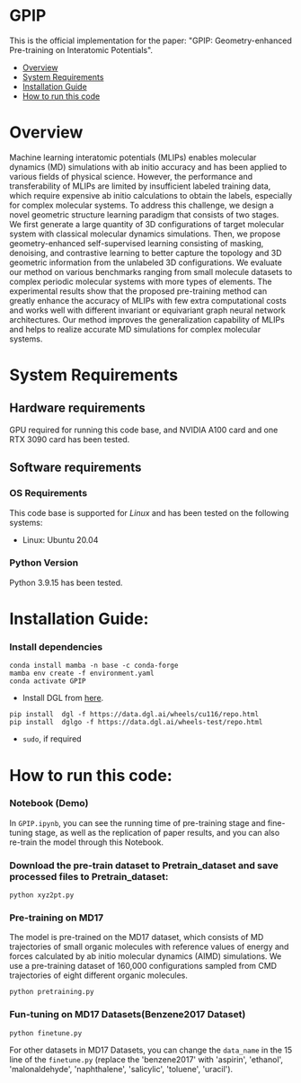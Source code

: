 # GPIP


This is the official implementation for the paper: "GPIP: Geometry-enhanced Pre-training on Interatomic Potentials".


- [Overview](#overview)
- [System Requirements](#system-requirements)
- [Installation Guide](#installation-guide)
- [How to run this code](#how-to-run-this-code)

# Overview
Machine learning interatomic potentials (MLIPs) enables molecular dynamics (MD) simulations with ab initio accuracy and has been applied to various fields of physical science. However, the performance and transferability of MLIPs are limited by insufficient labeled training data, which require expensive ab initio calculations to obtain the labels, especially for complex molecular systems. To address this challenge, we design a novel geometric structure learning paradigm that consists of two stages. We first generate a large quantity of 3D configurations of target molecular system with classical molecular dynamics simulations. Then, we propose geometry-enhanced self-supervised learning consisting of masking, denoising, and contrastive learning to better capture the topology and 3D geometric information from the unlabeled 3D configurations. We evaluate our method on various benchmarks ranging from small molecule datasets to complex periodic molecular systems with more types of elements. The experimental results show that the proposed pre-training method can greatly enhance the accuracy of MLIPs with few extra computational costs and works well with different invariant or equivariant graph neural network architectures. Our method improves the generalization capability of MLIPs and helps to realize accurate MD simulations for complex molecular systems.


# System Requirements
## Hardware requirements

GPU required for running this code base, and NVIDIA A100 card and one RTX 3090 card has been tested.

## Software requirements
### OS Requirements
This code base is supported for *Linux* and has been tested on the following systems:
+ Linux: Ubuntu 20.04

### Python Version

Python 3.9.15 has been tested.

# Installation Guide:

### Install dependencies
```
conda install mamba -n base -c conda-forge
mamba env create -f environment.yaml
conda activate GPIP
```

- Install DGL from [here](https://www.dgl.ai/pages/start.html).
```
pip install  dgl -f https://data.dgl.ai/wheels/cu116/repo.html
pip install  dglgo -f https://data.dgl.ai/wheels-test/repo.html
```

- `sudo`, if required

# How to run this code:

### Notebook (Demo)

In `GPIP.ipynb`, you can see the running time of pre-training stage and fine-tuning stage, as well as the replication of paper results, and you can also re-train the model through this Notebook.

### Download the pre-train dataset to Pretrain_dataset and save processed files to Pretrain_dataset:

```
python xyz2pt.py
```

### Pre-training on MD17

The model is pre-trained on the MD17 dataset, which consists of MD trajectories of small organic molecules with reference values of energy and forces calculated by ab initio molecular dynamics (AIMD) simulations. We use a pre-training dataset of 160,000 configurations sampled from CMD trajectories of eight different organic molecules.

```
python pretraining.py
```

### Fun-tuning on MD17 Datasets(Benzene2017 Dataset)

```
python finetune.py
```

For other datasets in MD17 Datasets, you can change the `data_name` in the 15 line of the `finetune.py` (replace the 'benzene2017' with 'aspirin', 'ethanol', 'malonaldehyde', 'naphthalene', 'salicylic', 'toluene', 'uracil').


